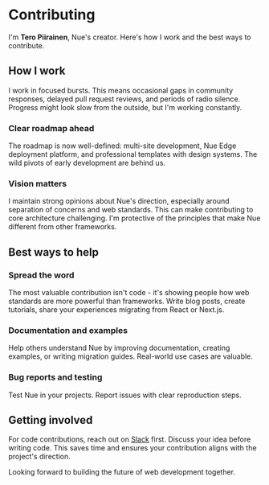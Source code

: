 # Contributing
I'm **Tero Piirainen**, Nue's creator. Here's how I work and the best ways to contribute.

## How I work
I work in focused bursts. This means occasional gaps in community responses, delayed pull request reviews, and periods of radio silence. Progress might look slow from the outside, but I'm working constantly.

### Clear roadmap ahead
The roadmap is now well-defined: multi-site development, Nue Edge deployment platform, and professional templates with design systems. The wild pivots of early development are behind us.


### Vision matters
I maintain strong opinions about Nue's direction, especially around separation of concerns and web standards. This can make contributing to core architecture challenging. I'm protective of the principles that make Nue different from other frameworks.

## Best ways to help

### Spread the word
The most valuable contribution isn't code - it's showing people how web standards are more powerful than frameworks. Write blog posts, create tutorials, share your experiences migrating from React or Next.js.

### Documentation and examples
Help others understand Nue by improving documentation, creating examples, or writing migration guides. Real-world use cases are valuable.

### Bug reports and testing
Test Nue in your projects. Report issues with clear reproduction steps.


## Getting involved
For code contributions, reach out on [Slack](https://join.slack.com/t/nuejs/shared_invite/zt-2wf8ozu5i-N2Y9PA_D17weIWuN2QPOqQ) first. Discuss your idea before writing code. This saves time and ensures your contribution aligns with the project's direction.

Looking forward to building the future of web development together.

